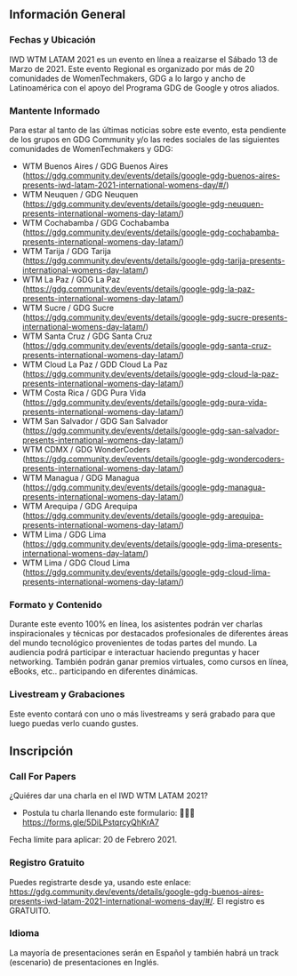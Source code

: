 ## Información General

### Fechas y Ubicación

IWD WTM LATAM 2021 es un evento en línea a reaizarse el Sábado 13 de Marzo de 2021. Este evento Regional es organizado por más de 20 comunidades de WomenTechmakers, GDG a lo largo y ancho de Latinoamérica con el apoyo del Programa GDG de Google y otros aliados.

### Mantente Informado

Para estar al tanto de las últimas noticias sobre este evento, esta pendiente de los grupos en GDG Community y/o las redes sociales de las siguientes comunidades de WomenTechmakers y GDG:

- WTM Buenos Aires / GDG Buenos Aires (https://gdg.community.dev/events/details/google-gdg-buenos-aires-presents-iwd-latam-2021-international-womens-day/#/)
- WTM Neuquen / GDG Neuquen (https://gdg.community.dev/events/details/google-gdg-neuquen-presents-international-womens-day-latam/)
- WTM Cochabamba / GDG Cochabamba  (https://gdg.community.dev/events/details/google-gdg-cochabamba-presents-international-womens-day-latam/)
- WTM Tarija / GDG Tarija (https://gdg.community.dev/events/details/google-gdg-tarija-presents-international-womens-day-latam/)
- WTM La Paz / GDG La Paz (https://gdg.community.dev/events/details/google-gdg-la-paz-presents-international-womens-day-latam/)
- WTM Sucre / GDG Sucre (https://gdg.community.dev/events/details/google-gdg-sucre-presents-international-womens-day-latam/)
- WTM Santa Cruz / GDG Santa Cruz (https://gdg.community.dev/events/details/google-gdg-santa-cruz-presents-international-womens-day-latam/)
- WTM Cloud La Paz / GDD Cloud La Paz (https://gdg.community.dev/events/details/google-gdg-cloud-la-paz-presents-international-womens-day-latam/)
- WTM Costa Rica / GDG  Pura Vida (https://gdg.community.dev/events/details/google-gdg-pura-vida-presents-international-womens-day-latam/)
- WTM San Salvador / GDG San Salvador (https://gdg.community.dev/events/details/google-gdg-san-salvador-presents-international-womens-day-latam/)
- WTM CDMX / GDG WonderCoders (https://gdg.community.dev/events/details/google-gdg-wondercoders-presents-international-womens-day-latam/)
- WTM Managua / GDG Managua (https://gdg.community.dev/events/details/google-gdg-managua-presents-international-womens-day-latam/)
- WTM Arequipa / GDG Arequipa (https://gdg.community.dev/events/details/google-gdg-arequipa-presents-international-womens-day-latam/)
- WTM Lima / GDG Lima (https://gdg.community.dev/events/details/google-gdg-lima-presents-international-womens-day-latam/)
- WTM Lima / GDG Cloud Lima (https://gdg.community.dev/events/details/google-gdg-cloud-lima-presents-international-womens-day-latam/)

### Formato y Contenido

Durante este evento 100% en línea, los asistentes podrán ver charlas inspiracionales y técnicas por destacados profesionales de diferentes áreas del mundo tecnológico provenientes de todas partes del mundo. La audiencia podrá participar e interactuar haciendo preguntas y hacer networking. También podrán ganar premios virtuales, como cursos en línea, eBooks, etc.. participando en diferentes dinámicas.

### Livestream y Grabaciones

Este evento contará con uno o más livestreams y será grabado para que luego puedas verlo cuando gustes.

## Inscripción

### Call For Papers

¿Quiéres dar una charla en el IWD WTM LATAM 2021?

- Postula tu charla llenando este formulario: 👩🏻‍💻 https://forms.gle/5DiLPstqrcyQhKrA7

Fecha límite para aplicar: 20 de Febrero 2021.


### Registro Gratuito

Puedes registrarte desde ya, usando este enlace: https://gdg.community.dev/events/details/google-gdg-buenos-aires-presents-iwd-latam-2021-international-womens-day/#/. El registro es GRATUITO.

### Idioma

La mayoría de presentaciones serán en Español y también habrá un track (escenario) de presentaciones en Inglés.

